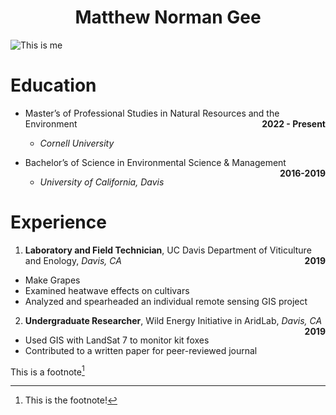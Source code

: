 
<center>

# Matthew Norman Gee

</center>

![This is
me](https://images.unsplash.com/photo-1600804889194-e6fbf08ddb39?ixlib=rb-4.0.3&ixid=MnwxMjA3fDB8MHxzZWFyY2h8MXx8Y29vbCUyMGd1eXxlbnwwfHwwfHw%3D&w=1000&q=80)

# Education

- Master’s of Professional Studies in Natural Resources and the
  Environment <span style="float:right">**2022 - Present**</span>

  - *Cornell University*

- Bachelor’s of Science in Environmental Science & Management <span
  style="float:right">**2016-2019**</span>

  - *University of California, Davis*

# Experience

1.  **Laboratory and Field Technician**, UC Davis Department of
    Viticulture and Enology, *Davis, CA* <span
    style="float:right">**2019**</span>

- Make Grapes
- Examined heatwave effects on cultivars
- Analyzed and spearheaded an individual remote sensing GIS project

2.  **Undergraduate Researcher**, Wild Energy Initiative in AridLab,
    *Davis, CA* <span style="float:right">**2019**</span>

- Used GIS with LandSat 7 to monitor kit foxes
- Contributed to a written paper for peer-reviewed journal

This is a footnote[^1]

[^1]: This is the footnote!
